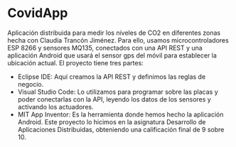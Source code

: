 # CovidApp
Aplicación distribuida para medir los niveles de CO2 en diferentes zonas hecha con Claudia Trancón Jiménez.
Para ello, usamos microcontroladores ESP 8266 y sensores MQ135, conectados con una API REST y una aplicación Android que usará el sensor gps del móvil para establecer la ubicación actual. 
El proyecto tiene tres partes:
- Eclipse IDE: Aquí creamos la API REST y definimos las reglas de negocio.
- Visual Studio Code: Lo utilizamos para programar sobre las placas y poder conectarlas con la API, leyendo los datos de los sensores y activando los actuadores.
- MIT App Inventor: Es la herramienta donde hemos hecho la aplicación Android.
Este proyecto lo hicimos en la asignatura Desarrollo de Aplicaciones Distribuidas, obteniendo una calificación final de 9 sobre 10.
